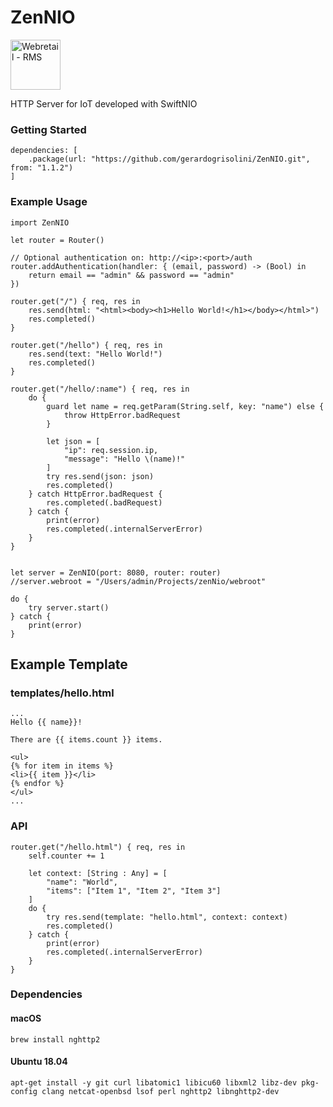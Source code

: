 # ZenNIO

<img src="https://github.com/gerardogrisolini/Webretail/blob/master/webroot/media/logo.png?raw=true" width="80" alt="Webretail - RMS" />

HTTP Server for IoT developed with SwiftNIO

### Getting Started

```
dependencies: [
    .package(url: "https://github.com/gerardogrisolini/ZenNIO.git", from: "1.1.2")
]
```

### Example Usage

```
import ZenNIO

let router = Router()

// Optional authentication on: http://<ip>:<port>/auth
router.addAuthentication(handler: { (email, password) -> (Bool) in
    return email == "admin" && password == "admin"
})

router.get("/") { req, res in
    res.send(html: "<html><body><h1>Hello World!</h1></body></html>")
    res.completed()
}

router.get("/hello") { req, res in
    res.send(text: "Hello World!")
    res.completed()
}

router.get("/hello/:name") { req, res in
    do {
        guard let name = req.getParam(String.self, key: "name") else {
            throw HttpError.badRequest
        }

        let json = [
            "ip": req.session.ip,
            "message": "Hello \(name)!"
        ]
        try res.send(json: json)
        res.completed()
    } catch HttpError.badRequest {
        res.completed(.badRequest)
    } catch {
        print(error)
        res.completed(.internalServerError)
    }
}


let server = ZenNIO(port: 8080, router: router)
//server.webroot = "/Users/admin/Projects/zenNio/webroot"

do {
    try server.start()
} catch {
    print(error)
}

```

## Example Template

### templates/hello.html
```
...
Hello {{ name}}!

There are {{ items.count }} items.

<ul>
{% for item in items %}
<li>{{ item }}</li>
{% endfor %}
</ul>
...
```

### API
```
router.get("/hello.html") { req, res in
    self.counter += 1

    let context: [String : Any] = [
        "name": "World",
        "items": ["Item 1", "Item 2", "Item 3"]
    ]
    do {
        try res.send(template: "hello.html", context: context)
        res.completed()
    } catch {
        print(error)
        res.completed(.internalServerError)
    }
}
```

### Dependencies

#### macOS

```
brew install nghttp2
```

#### Ubuntu 18.04

```
apt-get install -y git curl libatomic1 libicu60 libxml2 libz-dev pkg-config clang netcat-openbsd lsof perl nghttp2 libnghttp2-dev
```
